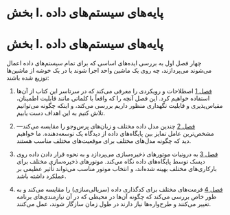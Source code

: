 # بخش I. پایه‌های سیستم‌های داده

# بخش I. پایه‌های سیستم‌های داده
 
چهار فصل اول به بررسی ایده‌های اساسی که برای تمام سیستم‌های داده اعمال می‌شوند می‌پردازند، چه
روی یک ماشین واحد اجرا شوند یا در یک خوشه از ماشین‌ها توزیع شده باشند:

1. [فصل 1](ch01.html#ch_introduction) اصطلاحات و رویکردی را معرفی می‌کند
        که در سرتاسر این کتاب از آن‌ها استفاده خواهیم کرد. این فصل آنچه را که واقعاً با
        کلماتی مانند قابلیت اطمینان، مقیاس‌پذیری و قابلیت نگهداری منظور داریم بررسی می‌کند، و اینکه چگونه
        می‌توانیم تلاش کنیم به این اهداف دست یابیم.

2. [فصل 2](ch02.html#ch_datamodels) چندین مدل داده مختلف و
        زبان‌های پرس‌وجو را مقایسه می‌کند—مشخص‌ترین عامل تمایز بین پایگاه‌های داده از
        دیدگاه یک توسعه‌دهنده. ما خواهیم دید که چگونه مدل‌های مختلف برای
        موقعیت‌های مختلف مناسب هستند.

3. [فصل 3](ch03.html#ch_storage) به درونیات موتورهای ذخیره‌سازی می‌پردازد و
        به نحوه قرار دادن داده روی دیسک توسط پایگاه‌های داده نگاه می‌کند. موتورهای ذخیره‌سازی مختلف برای
        بارکاری‌های مختلف بهینه شده‌اند، و انتخاب موتور مناسب می‌تواند تأثیر عظیمی بر عملکرد داشته باشد.

4. [فصل 4](ch04.html#ch_encoding) فرمت‌های مختلف برای کدگذاری داده
        (سریالی‌سازی) را مقایسه می‌کند و به طور خاص بررسی می‌کند که چگونه آن‌ها در محیطی که در آن نیازمندی‌های برنامه
        تغییر می‌کنند و طرح‌واره‌ها نیاز دارند در طول زمان سازگار شوند، عمل می‌کنند. 